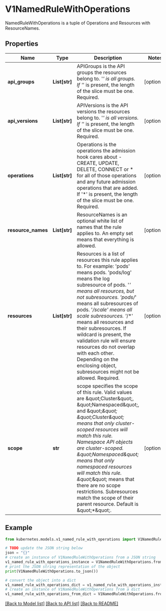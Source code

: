# V1NamedRuleWithOperations

NamedRuleWithOperations is a tuple of Operations and Resources with ResourceNames.

## Properties

Name | Type | Description | Notes
------------ | ------------- | ------------- | -------------
**api_groups** | **List[str]** | APIGroups is the API groups the resources belong to. &#39;*&#39; is all groups. If &#39;*&#39; is present, the length of the slice must be one. Required. | [optional] 
**api_versions** | **List[str]** | APIVersions is the API versions the resources belong to. &#39;*&#39; is all versions. If &#39;*&#39; is present, the length of the slice must be one. Required. | [optional] 
**operations** | **List[str]** | Operations is the operations the admission hook cares about - CREATE, UPDATE, DELETE, CONNECT or * for all of those operations and any future admission operations that are added. If &#39;*&#39; is present, the length of the slice must be one. Required. | [optional] 
**resource_names** | **List[str]** | ResourceNames is an optional white list of names that the rule applies to.  An empty set means that everything is allowed. | [optional] 
**resources** | **List[str]** | Resources is a list of resources this rule applies to.  For example: &#39;pods&#39; means pods. &#39;pods/log&#39; means the log subresource of pods. &#39;*&#39; means all resources, but not subresources. &#39;pods/*&#39; means all subresources of pods. &#39;*/scale&#39; means all scale subresources. &#39;*/*&#39; means all resources and their subresources.  If wildcard is present, the validation rule will ensure resources do not overlap with each other.  Depending on the enclosing object, subresources might not be allowed. Required. | [optional] 
**scope** | **str** | scope specifies the scope of this rule. Valid values are \&quot;Cluster\&quot;, \&quot;Namespaced\&quot;, and \&quot;*\&quot; \&quot;Cluster\&quot; means that only cluster-scoped resources will match this rule. Namespace API objects are cluster-scoped. \&quot;Namespaced\&quot; means that only namespaced resources will match this rule. \&quot;*\&quot; means that there are no scope restrictions. Subresources match the scope of their parent resource. Default is \&quot;*\&quot;. | [optional] 

## Example

```python
from kubernetes.models.v1_named_rule_with_operations import V1NamedRuleWithOperations

# TODO update the JSON string below
json = "{}"
# create an instance of V1NamedRuleWithOperations from a JSON string
v1_named_rule_with_operations_instance = V1NamedRuleWithOperations.from_json(json)
# print the JSON string representation of the object
print(V1NamedRuleWithOperations.to_json())

# convert the object into a dict
v1_named_rule_with_operations_dict = v1_named_rule_with_operations_instance.to_dict()
# create an instance of V1NamedRuleWithOperations from a dict
v1_named_rule_with_operations_from_dict = V1NamedRuleWithOperations.from_dict(v1_named_rule_with_operations_dict)
```
[[Back to Model list]](../README.md#documentation-for-models) [[Back to API list]](../README.md#documentation-for-api-endpoints) [[Back to README]](../README.md)



